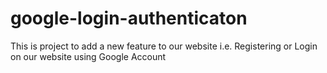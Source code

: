 # google-login-authenticaton
This is project to add a new feature to our website i.e. Registering or Login on our website using Google Account
